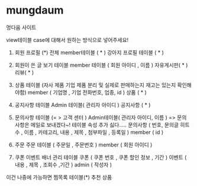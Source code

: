 # mungdaum
멍다움 사이트

view테이블 case에 대해서 원하는 방식으로 넣어주세요!
1) 회원 프로필                 (*) 전체
member테이블 ( * )
강아지 프로필 테이블 ( * )
2) 회원이 쓴 글 보기 테이블
member 테이블 ( 회원 아이디 , 이름 )
자유게시판( * )
리뷰( * )

3) 상품 테이블 (자사 제품 기업 제품 분리 및 실제로 판매하는지 재고는 있는지 확인해야함)
member ( 기업명 , 기업 전화번호, 업종, id )
상품 ( * )

4) 공지사항 테이블
Admin 테이블( 관리자 아이디 )
공지사항 ( * )

5) 문의사항 테이블 (= > 고객 센터 ) 
Admin테이블( 관리자 아이디, 이름 ) => 문의 사항은 메일로 보내겠다~! 테이블 속성 추가 싫다.....
문의사항 ( 번호, 문의글 히트수 , 이름 , 카테고리, 내용 , 제목 , 첨부파일 , 등록일 )
member ( id )
 
6) 주문
주문 테이블 ( 주문일 , 주문번호 )
member ( 회원 아이디 )
    
8) 쿠폰 이벤트 배너 관리 테이블
쿠폰 ( 쿠폰 번호 , 쿠폰 할인 정보 , 기간 )
이벤트 ( 내용 , 제목 , 조회수 ,기간 )
admin ( 작성자 )

이건 나중에 가능하면 
찜목록 테이블(*)
추천 상품 


